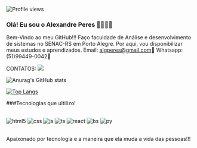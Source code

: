 ![Profile views](https://gpvc.arturio.dev/[AlexandreP23])
### Olá! Eu sou o Alexandre Peres 👋👋🤙🤙
Bem-Vindo ao meu GitHub!!!
Faço faculdade de Análise e desenvolvimento de sistemas no SENAC-RS em Porto Alegre. Por aqui, vou disponibilizar meus estudos e aprendizados. 
Email: algperes@gmail.com📧
Whatsapp: (51)99449-0042📲 

CONTATOS:
<a href="https://www.linkedin.com/in/alexandre-peres-a085b9a6/" target="blank"><img src="https://img.shields.io/badge/LinkedIn-0077B5?style=for-the-badge&logo=linkedin&logoColor=white"></a>


![Anurag's GitHub stats](https://github-readme-stats.vercel.app/api?username=alexandrep23&show_icons=true&theme=dracula)

[![Top Langs](https://github-readme-stats.vercel.app/api/top-langs/?username=anuraghazra)](https://github.com/anuraghazra/github-readme-stats)

###Tecnologias que ultilizo!
<div style="display: inline_block"><br>
    <img alig="center" alt="html5" src="https://img.shields.io/badge/HTML5-E34F26?style=for-the-badge&logo=html5&logoColor=white">
    <img alig="center" alt="css" src="https://img.shields.io/badge/CSS3-1572B6?style=for-the-badge&logo=css3&logoColor=white">
    <img alig="center" alt="js" src="https://img.shields.io/badge/JavaScript-323330?style=for-the-badge&logo=javascript&logoColor=F7DF1E">
    <img alig="center" alt="ts" src="https://img.shields.io/badge/TypeScript-007ACC?style=for-the-badge&logo=typescript&logoColor=white">
    <img alig="center" alt="react" src="https://img.shields.io/badge/React-20232A?style=for-the-badge&logo=react&logoColor=61DAFB">
    <img alig="center" alt="bs" src="https://img.shields.io/badge/Bootstrap-563D7C?style=for-the-badge&logo=bootstrap&logoColor=white">
    <img alig="center" alt="py" src="https://img.shields.io/badge/Python-14354C?style=for-the-badge&logo=python&logoColor=white">

</div><br>

Apaixonado por tecnologia e a maneira que ela muda a vida das pessoas!!!
